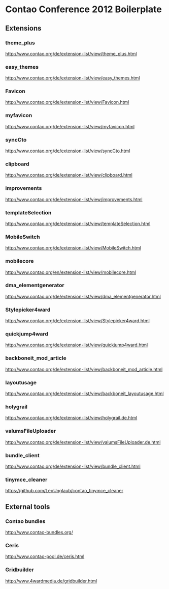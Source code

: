 Contao Conference 2012 Boilerplate
==================================

Extensions
----------

### theme_plus
http://www.contao.org/de/extension-list/view/theme_plus.html


### easy_themes
http://www.contao.org/de/extension-list/view/easy_themes.html


### Favicon
http://www.contao.org/de/extension-list/view/Favicon.html

### myfavicon
http://www.contao.org/de/extension-list/view/myfavicon.html


### syncCto
http://www.contao.org/de/extension-list/view/syncCto.html
  
  
### clipboard
http://www.contao.org/de/extension-list/view/clipboard.html


### improvements
http://www.contao.org/de/extension-list/view/improvements.html
  

### templateSelection
http://www.contao.org/de/extension-list/view/templateSelection.html


### MobileSwitch
http://www.contao.org/de/extension-list/view/MobileSwitch.html


### mobilecore
http://www.contao.org/en/extension-list/view/mobilecore.html


### dma_elementgenerator
http://www.contao.org/de/extension-list/view/dma_elementgenerator.html


### Stylepicker4ward
http://www.contao.org/de/extension-list/view/Stylepicker4ward.html


### quickjump4ward
http://www.contao.org/de/extension-list/view/quickjump4ward.html


### backboneit_mod_article
http://www.contao.org/de/extension-list/view/backboneit_mod_article.html


### layoutusage
http://www.contao.org/de/extension-list/view/backboneit_layoutusage.html


### holygrail
http://www.contao.org/de/extension-list/view/holygrail.de.html


### valumsFileUploader
http://www.contao.org/de/extension-list/view/valumsFileUploader.de.html


### bundle_client
http://www.contao.org/de/extension-list/view/bundle_client.html


### tinymce_cleaner
https://github.com/LeoUnglaub/contao_tinymce_cleaner


External tools
--------------

### Contao bundles
http://www.contao-bundles.org/


### Ceris
http://www.contao-pool.de/ceris.html


### Gridbuilder
http://www.4wardmedia.de/gridbuilder.html